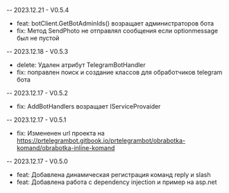 

-- 2023.12.21 - V0.5.4
- feat: botClient.GetBotAdminIds() возращает администраторов бота
- fix: Метод SendPhoto не отправлял сообщения если optionmessage был не пустой

-- 2023.12.18 - V0.5.3
- delete: Удален атрибут TelegramBotHandler
- fix: поправлен поиск и создание классов для обработчиков telegram бота
  
-- 2023.12.17 - V0.5.2
- fix: AddBotHandlers возращает IServiceProvaider

-- 2023.12.17 - V0.5.1
- fix: Измененен url проекта на https://prtelegrambot.gitbook.io/prtelegrambot/obrabotka-komand/obrabotka-inline-komand


-- 2023.12.17 - V0.5.0
- feat: Добавлена динамическая регистрация команд reply и slash
- feat: Добавлена работа с dependency injection и пример на asp.net
﻿
